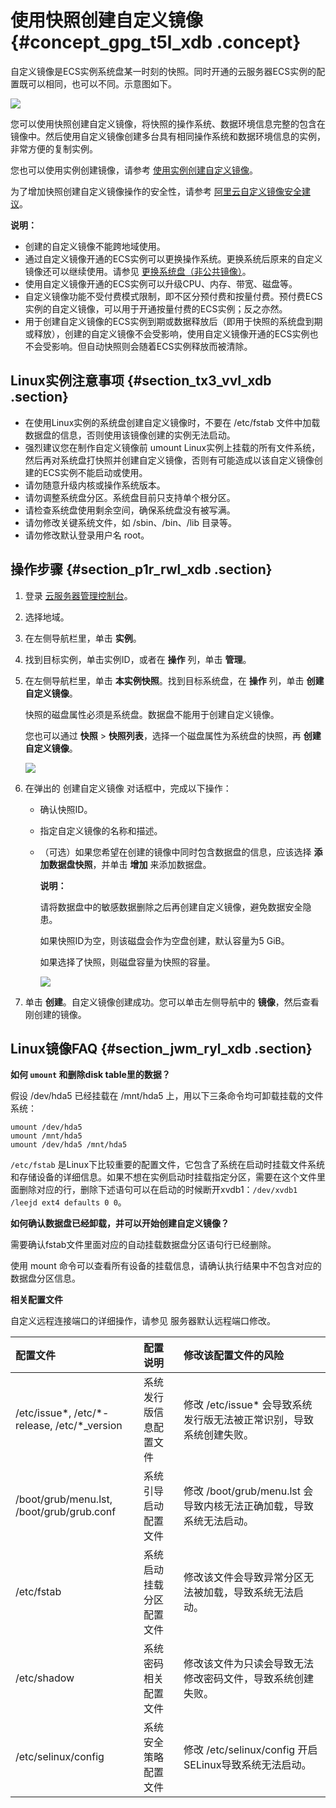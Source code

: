 # 使用快照创建自定义镜像 {#concept_gpg_t5l_xdb .concept}

自定义镜像是ECS实例系统盘某一时刻的快照。同时开通的云服务器ECS实例的配置既可以相同，也可以不同。示意图如下。

![](http://static-aliyun-doc.oss-cn-hangzhou.aliyuncs.com/assets/img/9696/4584_zh-CN.png)

您可以使用快照创建自定义镜像，将快照的操作系统、数据环境信息完整的包含在镜像中。然后使用自定义镜像创建多台具有相同操作系统和数据环境信息的实例，非常方便的复制实例。

您也可以使用实例创建镜像，请参考 [使用实例创建自定义镜像](intl.zh-CN/用户指南/镜像/创建自定义镜像/使用实例创建自定义镜像.md#)。

为了增加快照创建自定义镜像操作的安全性，请参考 [阿里云自定义镜像安全建议](https://www.alibabacloud.com/help/zh/faq-detail/54903.htm?spm=a2c63.q38357.a3.3.3a4b61feRLos9d)。

**说明：** 

-   创建的自定义镜像不能跨地域使用。
-   通过自定义镜像开通的ECS实例可以更换操作系统。更换系统后原来的自定义镜像还可以继续使用。请参见 [更换系统盘（非公共镜像）](intl.zh-CN/用户指南/云盘/更换系统盘（非公共镜像）.md#)。
-   使用自定义镜像开通的ECS实例可以升级CPU、内存、带宽、磁盘等。
-   自定义镜像功能不受付费模式限制，即不区分预付费和按量付费。预付费ECS实例的自定义镜像，可以用于开通按量付费的ECS实例；反之亦然。
-   用于创建自定义镜像的ECS实例到期或数据释放后（即用于快照的系统盘到期或释放），创建的自定义镜像不会受影响，使用自定义镜像开通的ECS实例也不会受影响。但自动快照则会随着ECS实例释放而被清除。

## Linux实例注意事项 {#section_tx3_vvl_xdb .section}

-   在使用Linux实例的系统盘创建自定义镜像时，不要在 /etc/fstab 文件中加载数据盘的信息，否则使用该镜像创建的实例无法启动。
-   强烈建议您在制作自定义镜像前 umount Linux实例上挂载的所有文件系统，然后再对系统盘打快照并创建自定义镜像，否则有可能造成以该自定义镜像创建的ECS实例不能启动或使用。
-   请勿随意升级内核或操作系统版本。
-   请勿调整系统盘分区。系统盘目前只支持单个根分区。
-   请检查系统盘使用剩余空间，确保系统盘没有被写满。
-   请勿修改关键系统文件，如 /sbin、/bin、/lib 目录等。
-   请勿修改默认登录用户名 root。

## 操作步骤 {#section_p1r_rwl_xdb .section}

1.  登录 [云服务器管理控制台](https://ecs.console.aliyun.com/#/home)。
2.  选择地域。
3.  在左侧导航栏里，单击 **实例**。
4.  找到目标实例，单击实例ID，或者在 **操作** 列，单击 **管理**。
5.  在左侧导航栏里，单击 **本实例快照**。找到目标系统盘，在 **操作** 列，单击 **创建自定义镜像**。

    快照的磁盘属性必须是系统盘。数据盘不能用于创建自定义镜像。

    您也可以通过 **快照** \> **快照列表**，选择一个磁盘属性为系统盘的快照，再 **创建自定义镜像**。

    ![](http://static-aliyun-doc.oss-cn-hangzhou.aliyuncs.com/assets/img/9696/4593_zh-CN.png)

6.  在弹出的 创建自定义镜像 对话框中，完成以下操作：
    -   确认快照ID。
    -   指定自定义镜像的名称和描述。
    -   （可选）如果您希望在创建的镜像中同时包含数据盘的信息，应该选择 **添加数据盘快照**，并单击 **增加** 来添加数据盘。

        **说明：** 

        请将数据盘中的敏感数据删除之后再创建自定义镜像，避免数据安全隐患。

        如果快照ID为空，则该磁盘会作为空盘创建，默认容量为5 GiB。

        如果选择了快照，则磁盘容量为快照的容量。

        ![](http://static-aliyun-doc.oss-cn-hangzhou.aliyuncs.com/assets/img/9696/4594_zh-CN.png)

7.  单击 **创建**。自定义镜像创建成功。您可以单击左侧导航中的 **镜像**，然后查看刚创建的镜像。

## Linux镜像FAQ {#section_jwm_ryl_xdb .section}

**如何 `umount` 和删除disk table里的数据？**

假设 /dev/hda5 已经挂载在 /mnt/hda5 上，用以下三条命令均可卸载挂载的文件系统：

```
umount /dev/hda5
umount /mnt/hda5
umount /dev/hda5 /mnt/hda5
```

`/etc/fstab` 是Linux下比较重要的配置文件，它包含了系统在启动时挂载文件系统和存储设备的详细信息。如果不想在实例启动时挂载指定分区，需要在这个文件里面删除对应的行，删除下述语句可以在启动的时候断开xvdb1：`/dev/xvdb1 /leejd ext4 defaults 0 0`。

**如何确认数据盘已经卸载，并可以开始创建自定义镜像？**

需要确认fstab文件里面对应的自动挂载数据盘分区语句行已经删除。

使用 mount 命令可以查看所有设备的挂载信息，请确认执行结果中不包含对应的数据盘分区信息。

**相关配置文件**

自定义远程连接端口的详细操作，请参见 服务器默认远程端口修改。

|配置文件|配置说明|修改该配置文件的风险|
|:---|:---|:---------|
|/etc/issue\*, /etc/\*-release, /etc/\*\_version|系统发行版信息配置文件|修改 /etc/issue\* 会导致系统发行版无法被正常识别，导致系统创建失败。|
|/boot/grub/menu.lst, /boot/grub/grub.conf|系统引导启动配置文件|修改 /boot/grub/menu.lst 会导致内核无法正确加载，导致系统无法启动。|
|/etc/fstab|系统启动挂载分区配置文件|修改该文件会导致异常分区无法被加载，导致系统无法启动。|
|/etc/shadow|系统密码相关配置文件|修改该文件为只读会导致无法修改密码文件，导致系统创建失败。|
|/etc/selinux/config|系统安全策略配置文件|修改 /etc/selinux/config 开启SELinux导致系统无法启动。|

